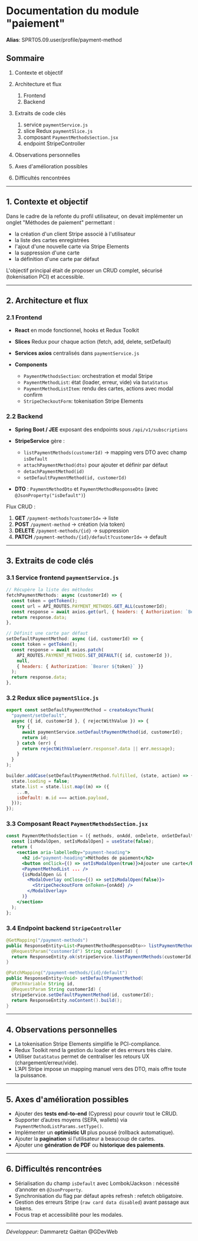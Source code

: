 # Documentation du module "paiement"

**Alias**: SPRT05.09.user/profile/payment-method

## Sommaire

1. Contexte et objectif
2. Architecture et flux

   1. Frontend
   2. Backend

3. Extraits de code clés

   1. service `paymentService.js`
   2. slice Redux `paymentSlice.js`
   3. composant `PaymentMethodsSection.jsx`
   4. endpoint StripeController

4. Observations personnelles
5. Axes d'amélioration possibles
6. Difficultés rencontrées

---

## 1. Contexte et objectif

Dans le cadre de la refonte du profil utilisateur, on devait implémenter un onglet "Méthodes de paiement" permettant :

- la création d'un client Stripe associé à l'utilisateur
- la liste des cartes enregistrées
- l'ajout d'une nouvelle carte via Stripe Elements
- la suppression d'une carte
- la définition d'une carte par défaut

L'objectif principal était de proposer un CRUD complet, sécurisé (tokenisation PCI) et accessible.

---

## 2. Architecture et flux

### 2.1 Frontend

- **React** en mode fonctionnel, hooks et Redux Toolkit
- **Slices** Redux pour chaque action (fetch, add, delete, setDefault)
- **Services axios** centralisés dans `paymentService.js`
- **Components**

  - `PaymentMethodsSection`: orchestration et modal Stripe
  - `PaymentMethodList`: état (loader, erreur, vide) via `DataStatus`
  - `PaymentMethodListItem`: rendu des cartes, actions avec modal confirm
  - `StripeCheckoutForm`: tokenisation Stripe Elements

### 2.2 Backend

- **Spring Boot / JEE** exposant des endpoints sous `/api/v1/subscriptions`
- **StripeService** gère :

  - `listPaymentMethods(customerId)` → mapping vers DTO avec champ `isDefault`
  - `attachPaymentMethod(dto)` pour ajouter et définir par défaut
  - `detachPaymentMethod(id)`
  - `setDefaultPaymentMethod(id, customerId)`

- **DTO** : `PaymentMethodDto` et `PaymentMethodResponseDto` (avec `@JsonProperty("isDefault")`)

Flux CRUD :

1. **GET** `/payment-methods?customerId=` → liste
2. **POST** `/payment-method` → création (via token)
3. **DELETE** `/payment-methods/{id}` → suppression
4. **PATCH** `/payment-methods/{id}/default?customerId=` → default

---

## 3. Extraits de code clés

### 3.1 Service frontend `paymentService.js`

```js
// Récupère la liste des méthodes
fetchPaymentMethods: async (customerId) => {
  const token = getToken();
  const url = API_ROUTES.PAYMENT_METHODS.GET_ALL(customerId);
  const response = await axios.get(url, { headers: { Authorization: `Bearer ${token}` }});
  return response.data;
},

// Définit une carte par défaut
setDefaultPaymentMethod: async (id, customerId) => {
  const token = getToken();
  const response = await axios.patch(
    API_ROUTES.PAYMENT_METHODS.SET_DEFAULT({ id, customerId }),
    null,
    { headers: { Authorization: `Bearer ${token}` }}
  );
  return response.data;
},
```

### 3.2 Redux slice `paymentSlice.js`

```js
export const setDefaultPaymentMethod = createAsyncThunk(
  "payment/setDefault",
  async ({ id, customerId }, { rejectWithValue }) => {
    try {
      await paymentService.setDefaultPaymentMethod(id, customerId);
      return id;
    } catch (err) {
      return rejectWithValue(err.response?.data || err.message);
    }
  }
);

builder.addCase(setDefaultPaymentMethod.fulfilled, (state, action) => {
  state.loading = false;
  state.list = state.list.map((m) => ({
    ...m,
    isDefault: m.id === action.payload,
  }));
});
```

### 3.3 Composant React `PaymentMethodsSection.jsx`

```jsx
const PaymentMethodsSection = ({ methods, onAdd, onDelete, onSetDefault }) => {
  const [isModalOpen, setIsModalOpen] = useState(false);
  return (
    <section aria-labelledby="payment-heading">
      <h2 id="payment-heading">Méthodes de paiement</h2>
      <button onClick={() => setIsModalOpen(true)}>Ajouter une carte</button>
      <PaymentMethodList ... />
      {isModalOpen && (
        <ModalOverlay onClose={() => setIsModalOpen(false)}>
          <StripeCheckoutForm onToken={onAdd} />
        </ModalOverlay>
      )}
    </section>
  );
};
```

### 3.4 Endpoint backend `StripeController`

```java
@GetMapping("/payment-methods")
public ResponseEntity<List<PaymentMethodResponseDto>> listPaymentMethods(
  @RequestParam("customerId") String customerId) {
  return ResponseEntity.ok(stripeService.listPaymentMethods(customerId));
}

@PatchMapping("/payment-methods/{id}/default")
public ResponseEntity<Void> setDefaultPaymentMethod(
  @PathVariable String id,
  @RequestParam String customerId) {
  stripeService.setDefaultPaymentMethod(id, customerId);
  return ResponseEntity.noContent().build();
}
```

---

## 4. Observations personnelles

- La tokenisation Stripe Elements simplifie le PCI-compliance.
- Redux Toolkit rend la gestion du loader et des erreurs très claire.
- Utiliser `DataStatus` permet de centraliser les retours UX (chargement/erreur/vide).
- L’API Stripe impose un mapping manuel vers des DTO, mais offre toute la puissance.

---

## 5. Axes d'amélioration possibles

- Ajouter des **tests end-to-end** (Cypress) pour couvrir tout le CRUD.
- Supporter d’autres moyens (SEPA, wallets) via `PaymentMethodListParams.setType()`.
- Implémenter un **optimistic UI** plus poussé (rollback automatique).
- Ajouter la **pagination** si l’utilisateur a beaucoup de cartes.
- Ajouter une **génération de PDF** ou **historique des paiements**.

---

## 6. Difficultés rencontrées

- Sérialisation du champ `isDefault` avec Lombok/Jackson : nécessité d’annoter en `@JsonProperty`.
- Synchronisation du flag par défaut après refresh : refetch obligatoire.
- Gestion des erreurs Stripe (`raw card data disabled`) avant passage aux tokens.
- Focus trap et accessibilité pour les modales.

---

_Développeur:_ Dammaretz Gaëtan @GDevWeb
